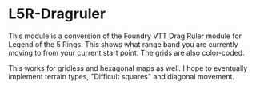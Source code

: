 # L5R-Dragruler
This module is a conversion of the Foundry VTT Drag Ruler module for Legend of the 5 Rings. This shows what range band you are currently moving to from your current start point. The grids are also color-coded. 

This works for gridless and hexagonal maps as well. I hope to eventually implement terrain types, "Difficult squares" and diagonal movement. 
